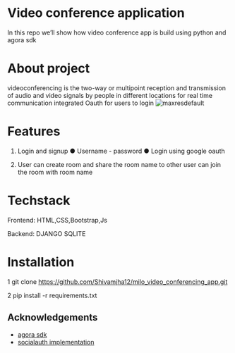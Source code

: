
# Video conference application
In this repo we’ll show how video conference app is build using python and agora sdk

# About project
videoconferencing  is the two-way or multipoint reception and transmission of audio and video signals by people in different locations for real time communication
integrated Oauth for users to login 
![maxresdefault](https://user-images.githubusercontent.com/84653831/169335142-da9ad411-90f0-47d2-b1ed-3e7e85319f5a.jpg)

# Features
1. Login and signup
● Username - password
● Login using google oauth

2. User can create room and share the room name to other user can join the room with room name

# Techstack 
Frontend: HTML,CSS,Bootstrap,Js

Backend: DJANGO SQLITE

# Installation

1 git clone https://github.com/Shivamjha12/milo_video_conferencing_app.git


2 pip install -r requirements.txt




## Acknowledgements

 - [agora sdk](https://docs.agora.io/en/All/downloads?platform=Web)
 - [socialauth implementation](https://www.youtube.com/watch?v=56w8p0goIfs)
